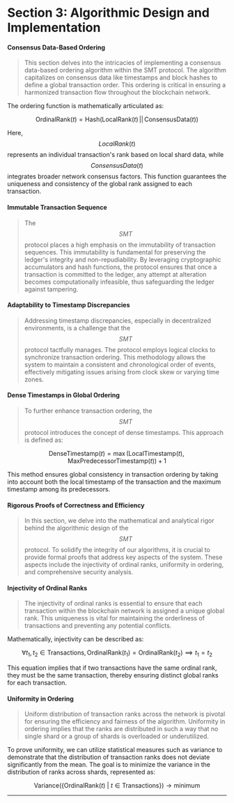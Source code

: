 # Section 3: Algorithmic Design and Implementation

#### Consensus Data-Based Ordering

> This section delves into the intricacies of implementing a consensus data-based ordering algorithm within the SMT protocol. The algorithm capitalizes on consensus data like timestamps and block hashes to define a global transaction order. This ordering is critical in ensuring a harmonized transaction flow throughout the blockchain network.

The ordering function is mathematically articulated as:

$$
\text{OrdinalRank}(t) = \text{Hash}(\text{LocalRank}(t) \, || \, \text{ConsensusData}(t))
$$

Here, $${LocalRank}(t)$$ represents an individual transaction's rank based on local shard data, while $${ConsensusData}(t)$$ integrates broader network consensus factors. This function guarantees the uniqueness and consistency of the global rank assigned to each transaction.

#### Immutable Transaction Sequence

> The $$SMT$$ protocol places a high emphasis on the immutability of transaction sequences. This immutability is fundamental for preserving the ledger's integrity and non-repudiability. By leveraging cryptographic accumulators and hash functions, the protocol ensures that once a transaction is committed to the ledger, any attempt at alteration becomes computationally infeasible, thus safeguarding the ledger against tampering.

#### Adaptability to Timestamp Discrepancies

> Addressing timestamp discrepancies, especially in decentralized environments, is a challenge that the $$SMT$$ protocol tactfully manages. The protocol employs logical clocks to synchronize transaction ordering. This methodology allows the system to maintain a consistent and chronological order of events, effectively mitigating issues arising from clock skew or varying time zones.

#### Dense Timestamps in Global Ordering

> To further enhance transaction ordering, the $$SMT$$ protocol introduces the concept of dense timestamps. This approach is defined as:

$$
\text{DenseTimestamp}(t) = \max(\text{LocalTimestamp}(t), \text{MaxPredecessorTimestamp}(t)) + 1
$$

This method ensures global consistency in transaction ordering by taking into account both the local timestamp of the transaction and the maximum timestamp among its predecessors.

#### Rigorous Proofs of Correctness and Efficiency

> In this section, we delve into the mathematical and analytical rigor behind the algorithmic design of the $$SMT$$ protocol. To solidify the integrity of our algorithms, it is crucial to provide formal proofs that address key aspects of the system. These aspects include the injectivity of ordinal ranks, uniformity in ordering, and comprehensive security analysis.

#### Injectivity of Ordinal Ranks

> The injectivity of ordinal ranks is essential to ensure that each transaction within the blockchain network is assigned a unique global rank. This uniqueness is vital for maintaining the orderliness of transactions and preventing any potential conflicts.

Mathematically, injectivity can be described as:

$$
\forall t_1, t_2 \in \text{Transactions}, \text{OrdinalRank}(t_1) = \text{OrdinalRank}(t_2) \implies t_1 = t_2
$$

This equation implies that if two transactions have the same ordinal rank, they must be the same transaction, thereby ensuring distinct global ranks for each transaction.

#### Uniformity in Ordering

> Uniform distribution of transaction ranks across the network is pivotal for ensuring the efficiency and fairness of the algorithm. Uniformity in ordering implies that the ranks are distributed in such a way that no single shard or a group of shards is overloaded or underutilized.

To prove uniformity, we can utilize statistical measures such as variance to demonstrate that the distribution of transaction ranks does not deviate significantly from the mean. The goal is to minimize the variance in the distribution of ranks across shards, represented as:

$$
\text{Variance}(\{\text{OrdinalRank}(t) \ | \ t \in \text{Transactions}\}) \rightarrow \text{minimum}
$$

***
